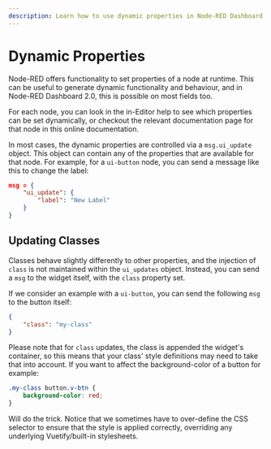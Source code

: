 ```yaml
---
description: Learn how to use dynamic properties in Node-RED Dashboard 2.0 to create flexible and responsive dashboard interfaces.
---
```


# Dynamic Properties

Node-RED offers functionality to set properties of a node at runtime. This can be useful to generate dynamic functionality and behaviour, and in Node-RED Dashboard 2.0, this is possible on most fields too.

For each node, you can look in the in-Editor help to see which properties can be set dynamically, or checkout the relevant documentation page for that node in this online documentation. 

In most cases, the dynamic properties are controlled via a `msg.ui_update` object. This object can contain any of the properties that are available for that node. For example, for a `ui-button` node, you can send a message like this to change the label:

```json
msg = {
    "ui_update": {
        "label": "New Label"
    }
}
```


## Updating Classes

Classes behave slightly differently to other properties, and the injection of `class` is not maintained within the `ui_updates` object. Instead, you can send a `msg` to the widget itself, with the `class` property set.

If we consider an example with a `ui-button`, you can send the following `msg` to the button itself:

```json
{
    "class": "my-class"
}
```

Please note that for `class` updates, the class is appended the widget's container, so this means that your class' style definitions may need to take that into account. If you want to affect the background-color of a button for example:

```css
.my-class button.v-btn {
    background-color: red;
}
```

Will do the trick. Notice that we sometimes have to over-define the CSS selector to ensure that the style is applied correctly, overriding any underlying Vuetify/built-in stylesheets.
